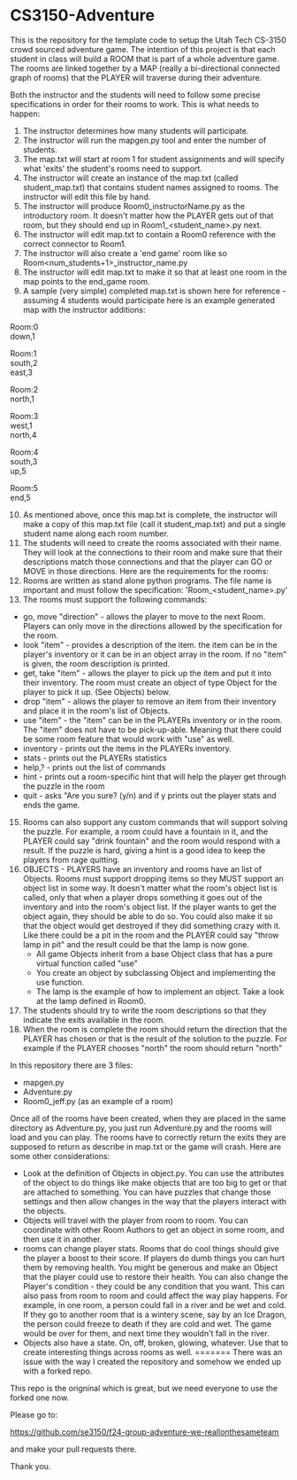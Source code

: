 # CS3150-Adventure

This is the repository for the template code to setup the Utah Tech CS-3150 crowd sourced adventure game. The intention of this project is that each student in class will build a ROOM that is part of a whole adventure game. The rooms are linked together by a MAP (really a bi-directional connected graph of rooms) that the PLAYER will traverse during their adventure. 

Both the instructor and the students will need to follow some precise specifications in order for their rooms to work. This is what needs to happen:

1. The instructor determines how many students will participate.
2. The instructor will run the mapgen.py tool and enter the number of students.
3. The map.txt will start at room 1 for student assignments and will specify what 'exits' the student's rooms need to support.
4. The instructor will create an instance of the map.txt (called student_map.txt) that contains student names assigned to rooms. The instructor will edit this file by hand.
5. The instructor will produce Room0_instructorName.py as the introductory room. It doesn't matter how the PLAYER gets out of that room, but they should end up in Room1_<student_name>.py next.
6. The instructor will edit map.txt to contain a Room0 reference with the correct connector to Room1.
7. The instructor will also create a 'end game' room like so Room<num_students+1>_instructor_name.py
8. The instructor will edit map.txt to make it so that at least one room in the map points to the end_game room.
9. A sample (very simple) completed map.txt is shown here for reference - assuming 4 students would participate here is an example generated map with the instructor additions:

Room:0  
down,1  

Room:1  
south,2  
east,3  

Room:2  
north,1  

Room:3  
west,1  
north,4  

Room:4  
south,3  
up,5  

Room:5  
end,5  

 10. As mentioned above, once this map.txt is complete, the instructor will make a copy of this map.txt file (call it student_map.txt) and put a single student name along each room number.
 11. The students will need to create the rooms associated with their name. They will look at the connections to their room and make sure that their descriptions match those connections and that the player can GO or MOVE in those directions. Here are the requirements for the rooms:
 12. Rooms are written as stand alone python programs. The file name is important and must follow the specification: 'Room<number>_<student_name>.py'
 14. The rooms must support the following commands:
     
+ go, move "direction" - allows the player to move to the next Room. Players can only move in the directions allowed by the specification for the room. 
+ look "item" - provides a description of the item. the item can be in the player's inventory or it can be in an object array in the room. If no "item" is given, the room description is printed.
+ get, take "item" - allows the player to pick up the item and put it into their inventory. The room must create an object of type Object for the player to pick it up. (See Objects) below.
+ drop "item" - allows the player to remove an item from their inventory and place it in the room's list of Objects.
+ use "item" - the "item" can be in the PLAYERs inventory or in the room. The "item" does not have to be pick-up-able. Meaning that there could be some room feature that would work with "use" as well.
+ inventory - prints out the items in the PLAYERs inventory.
+ stats - prints out the PLAYERs statistics
+ help,? - prints out the list of commands
+ hint - prints out a room-specific hint that will help the player get through the puzzle in the room
+ quit - asks "Are you sure? (y/n) and if y prints out the player stats and ends the game.

15. Rooms can also support any custom commands that will support solving the puzzle. For example, a room could have a fountain in it, and the PLAYER could say "drink fountain" and the room would respond with a result. If the puzzle is hard, giving a hint is a good idea to keep the players from rage quitting.
16. OBJECTS - PLAYERS have an inventory and rooms have an list of Objects. Rooms must support dropping items so they MUST support an object list in some way. It doesn't matter what the room's object list is called, only that when a player drops something it goes out of the inventory and into the room's object list. If the player wants to get the object again, they should be able to do so. You could also make it so that the object would get destroyed if they did something crazy with it. Like there could be a pit in the room and the PLAYER could say "throw lamp in pit" and the result could be that the lamp is now gone.
    + All game Objects inherit from a base Object class that has a pure virtual function called "use"
    + You create an object by subclassing Object and implementing the use function.
    + The lamp is the example of how to implement an object. Take a look at the lamp defined in Room0.
17. The students should try to write the room descriptions so that they indicate the exits available in the room.
18.  When the room is complete the room should return the direction that the PLAYER has chosen or that is the result of the solution to the puzzle. For example if the PLAYER chooses "north" the room should return "north"

In this repository there are 3 files:
+ mapgen.py
+ Adventure.py
+ Room0_jeff.py (as an example of a room)

Once all of the rooms have been created, when they are placed in the same directory as Adventure.py, you just run Adventure.py and the rooms will load and you can play. The rooms have to correctly return the exits they are supposed to return as describe in map.txt or the game will crash. Here are some other considerations:

+ Look at the definition of Objects in object.py. You can use the attributes of the object to do things like make objects that are too big to get or that are attached to something. You can have puzzles that change those settings and then allow changes in the way that the players interact with the objects.
+ Objects will travel with the player from room to room. You can coordinate with other Room Authors to get an object in some room, and then use it in another.
+ rooms can change player stats. Rooms that do cool things should give the player a boost to their score. If players do dumb things you can hurt them by removing health. You might be generous and make an Object that the player could use to restore their health. You can also change the Player's condition - they could be any condition that you want. This can also pass from room to room and could affect the way play happens. For example, in one room, a person could fall in a river and be wet and cold. If they go to another room that is a wintery scene, say by an Ice Dragon, the person could freeze to death if they are cold and wet. The game would be over for them, and next time they wouldn't fall in the river.
+ Objects also have a state. On, off, broken, glowing, whatever. Use that to create interesting things across rooms as well.
=======
There was an issue with the way I created the repository and somehow we ended up with a forked repo. 

This repo is the origninal which is great, but we need everyone to use the forked one now. 

Please go to: 

https://github.com/se3150/f24-group-adventure-we-reallonthesameteam

and make your pull requests there.

Thank you.
